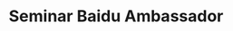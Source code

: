 ---
layout:   certificate
title:    "Seminar Baidu Ambassador"
slug:     panitia-baidu
category: panitia
issuer:   "Direktorat Pusat Pengembangan Karier Universitas Telkom"
---